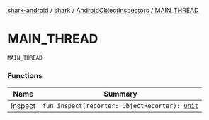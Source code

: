 [shark-android](../../../index.md) / [shark](../../index.md) / [AndroidObjectInspectors](../index.md) / [MAIN_THREAD](./index.md)

# MAIN_THREAD

`MAIN_THREAD`

### Functions

| Name | Summary |
|---|---|
| [inspect](inspect.md) | `fun inspect(reporter: ObjectReporter): `[`Unit`](https://kotlinlang.org/api/latest/jvm/stdlib/kotlin/-unit/index.html) |
